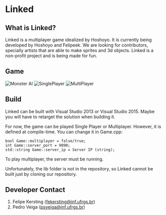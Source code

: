 # Linked

## What is Linked?
Linked is a multiplayer game idealized by Hoshoyo. It is currently being developed by Hoshoyo and Felipeek. We are looking for contributors, specially artists that are able to make sprites and 3d objects. Linked is a non-profit project and is being made for fun.

## Game
![Monster AI](http://puu.sh/kRoVu/7463202ad3.jpg)
![SinglePlayer](http://puu.sh/kRoVu/7463202ad3.jpg)
![MultiPlayer](http://puu.sh/kVyA1/de09997992.jpg)

## Build
Linked can be built with Visual Studio 2013 or Visual Studio 2015. Maybe you will have to retarget the solution when building it.

For now, the game can be played Single Player or Multiplayer. However, it is defined at compile-time. You can change it in Game.cpp:

    bool Game::multiplayer = false/true;
    int Game::server_port = 9090;
    std::string Game::server_ip = Server IP (string);

To play multiplayer, the server must be running.

Unfortunately, the lib folder is not in the repository, so Linked cannot be built just by cloning our repository.

## Developer Contact
1. Felipe Kersting (fekersting@inf.ufrgs.br)
2. Pedro Veiga (psveiga@inf.ufrgs.br)
